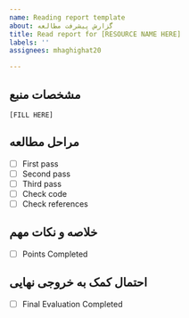 ```yaml
---
name: Reading report template
about: گزارش پیشرفت مطالعه
title: Read report for [RESOURCE NAME HERE]
labels: ''
assignees: mhaghighat20

---
```


## مشخصات منبع
`[FILL HERE]`

## مراحل مطالعه
  - [ ] First pass
  - [ ] Second pass
  - [ ] Third pass
  - [ ] Check code
  - [ ] Check references
  
## خلاصه و نکات مهم
  - [ ] Points Completed

 
## احتمال کمک به خروجی نهایی
  - [ ] Final Evaluation Completed

